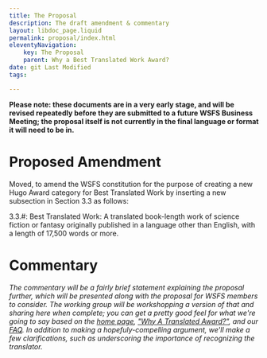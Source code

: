 ```yaml
---
title: The Proposal
description: The draft amendment & commentary
layout: libdoc_page.liquid
permalink: proposal/index.html
eleventyNavigation:
    key: The Proposal
    parent: Why a Best Translated Work Award?
date: git Last Modified
tags:

---
```


**Please note: these documents are in a very early stage, and will be revised repeatedly before they are submitted to a future WSFS Business Meeting; the proposal itself is not currently in the final language or format it will need to be in.**

# Proposed Amendment

Moved, to amend the WSFS constitution for the purpose of creating a new Hugo Award category for Best Translated Work by inserting a new subsection in Section 3.3 as follows:

3.3.#: Best Translated Work: A translated book-length work of science fiction or fantasy originally published in a language other than English, with a length of 17,500 words or more.

# Commentary

*The commentary will be a fairly brief statement explaining the proposal further, which will be presented along with the proposal for WSFS members to consider. The working group will be workshopping a version of that and sharing here when complete; you can get a pretty good feel for what we're going to say based on the [home page](/[root](https://translatedhugo.org/)), ["Why A Translated Award?"](/why-award), and our [FAQ](/faq). In addition to making a hopefuly-compelling argument, we'll make a few clarifications, such as underscoring the importance of recognizing the translator.*
